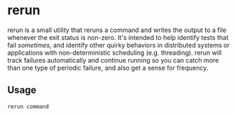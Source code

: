 # rerun

rerun is a small utility that reruns a command and writes the output to a file whenever the exit status is non-zero. It's intended to help identify tests that fail *sometimes*, and identify other quirky behaviors in distributed systems or applications with non-deterministic scheduling (e.g. threading). rerun will track failures automatically and continue running so you can catch more than one type of periodic failure, and also get a sense for frequency.

## Usage

    rerun command
